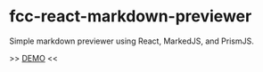 # fcc-react-markdown-previewer
Simple markdown previewer using React, MarkedJS, and PrismJS.

\>\> [DEMO](https://sunny-treacle-2531f1.netlify.app/) <<
